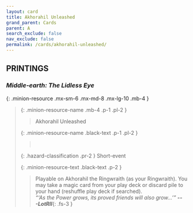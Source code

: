 ```yaml
---
layout: card
title: Akhorahil Unleashed
grand_parent: Cards
parent: A
search_exclude: false
nav_exclude: false
permalink: /cards/akhorahil-unleashed/
---
```


## PRINTINGS


### _Middle-earth: The Lidless Eye_

{: .minion-resource .mx-sm-6 .mx-md-8 .mx-lg-10 .mb-4 }
> {: .minion-resource-name .mb-4 .p-1 .pl-2 }
> > <div class="hazard-mp"></div>
> > <div class="card-name">Akhorahil Unleashed</div>
>
> {: .minion-resource-name .black-text .p-1 .pl-2 }
> > &nbsp;
>
> {: .hazard-classification .pr-2 }
> Short-event
>
> {: .minion-resource-text .black-text .p-2 }
> > Playable on Akhorahil the Ringwraith (as your Ringwraith). You may take a magic card from your play deck or discard pile to your hand (reshuffle play deck if searched). <br>_“‘As the Power grows, its proved friends will also grow...’”_ ***---&#65279;LotRII***{: .fs-3 } 
> 
